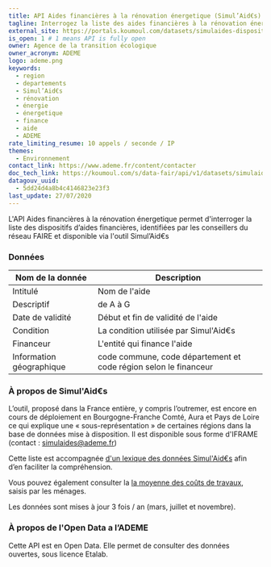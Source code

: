 ```yaml
---
title: API Aides financières à la rénovation énergetique (Simul’Aid€s)
tagline: Interrogez la liste des aides financières à la rénovation énergétique des bâtiments
external_site: https://portals.koumoul.com/datasets/simulaides-dispositifs-2019-10?portalId=Zjis3jaRI
is_open: 1 # 1 means API is fully open
owner: Agence de la transition écologique
owner_acronym: ADEME
logo: ademe.png
keywords:
  - region
  - departements
  - Simul’Aid€s
  - rénovation
  - énergie
  - énergetique
  - finance
  - aide
  - ADEME
rate_limiting_resume: 10 appels / seconde / IP
themes:
  - Environnement
contact_link: https://www.ademe.fr/content/contacter
doc_tech_link: https://koumoul.com/s/data-fair/api/v1/datasets/simulaides-dispositifs-2019-10/api-docs.json
datagouv_uuid:
  - 5dd24d4a8b4c4146823e23f3
last_update: 27/07/2020
---
```


L'API Aides financières à la rénovation énergetique permet d'interroger la liste des dispositifs d’aides financières, identifiées par les conseillers du réseau FAIRE et disponible via l'outil <External href="https://www.faire.gouv.fr/aides-de-financement/simulaides">Simul’Aid€s</External>

### Données

| Nom de la donnée         | Description                                                      |
| ------------------------ | ---------------------------------------------------------------- |
| Intitulé                 | Nom de l'aide                                                    |
| Descriptif               | de A à G                                                         |
| Date de validité         | Début et fin de validité de l'aide                               |
| Condition                | La condition utilisée par Simul'Aid€s                            |
| Financeur                | L'entité qui finance l'aide                                      |
| Information géographique | code commune, code département et code région selon le financeur |

### À propos de Simul'Aid€s

L’outil, proposé dans la France entière, y compris l’outremer, est encore en cours de déploiement en Bourgogne-Franche Comté, Aura et Pays de Loire ce qui explique une « sous-représentation » de certaines régions dans la base de données mise à disposition. Il est disponible sous forme d'IFRAME (contact : <a href='mailto:simulaides@ademe.fr'>simulaides@ademe.fr</a>)

Cette liste est accompagnée [d'un lexique des données Simul'Aid€s](https://koumoul.com/static/ademe/Lexique%20des%20donnees%20Simulaides.pdf) afin d’en faciliter la compréhension.

Vous pouvez également consulter la [la moyenne des coûts de travaux](https://portals.koumoul.com/datasets/couts-des-travaux-de-renovation-energetique?portalId=Zjis3jaRI), saisis par les ménages.

Les données sont mises à jour 3 fois / an (mars, juillet et novembre).

### À propos de l'Open Data a l’ADEME

Cette API est en Open Data. Elle permet de consulter des données ouvertes, <External href="https://www.etalab.gouv.fr/licence-ouverte-open-licence">sous licence Etalab</External>.
